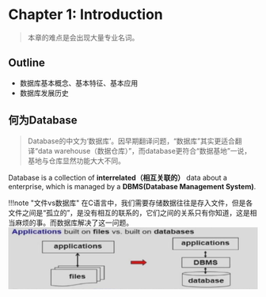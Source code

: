 # Chapter 1: Introduction

> 本章的难点是会出现大量专业名词。

## Outline

- 数据库基本概念、基本特征、基本应用
- 数据库发展历史

## 何为Database

> Database的中文为‘数据库’。因早期翻译问题，“数据库”其实更适合翻译“data warehouse（数据仓库）”，而database更符合“数据基地”一说，基地与仓库显然功能大大不同。

Database is a collection of **interrelated（相互关联的）** data about a enterprise, which is managed by a **DBMS(Database Management System)**.

!!!note "文件vs数据库"
	在C语言中，我们需要存储数据往往是存入文件，但是各文件之间是“孤立的”，是没有相互的联系的，它们之间的关系只有你知道，这是相当麻烦的事。而数据库解决了这一问题。	
	![image-20240124160028648](https://raw.githubusercontent.com/RimLutienpeist/image-hosting/main/image-20240124160028648.png)